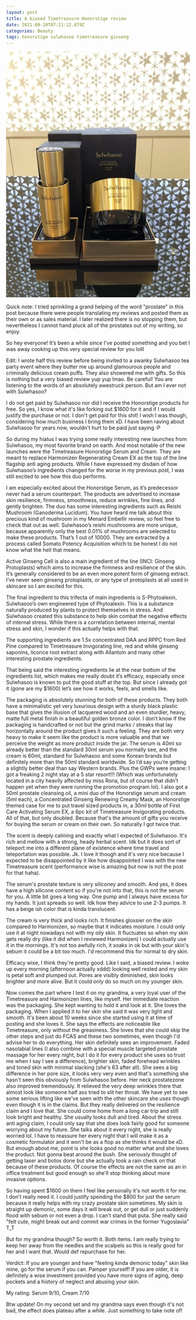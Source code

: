 ```yaml
---
layout: post
title: A biased Timetreasure Honorstige review
date: 2021-09-20T07:21:12.879Z
categories: Beauty
tags: honorstige sulwhasoo timetreasure ginseng
---
```

<!--StartFragment-->

![](/assets/uploads/8gtm58ix15r51.jpg "The gorgeous Honorstige duo")

Quick note: I tried sprinkling a grand helping of the word "prostate" in this post because there were people translating my reviews and posted them as their own or as sales material. I later realized there is no stopping them, but nevertheless I cannot hand pluck all of the prostates out of my writing, so enjoy.

So hey everyone! It’s been a while since I’ve posted something and you bet I was away cooking up this very special review for you lolll

Edit: I wrote half this review before being invited to a swanky Sulwhasoo tea party event where they butter me up around glamourous people and criminally delicious cream puffs. They also showered me with gifts. So this is nothing but a very biased review yup yup lmao. Be careful! You are listening to the words of an absolutely awestruck person. But am I ever not with Sulwhasoo?

I do not get paid by Sulwhasoo nor did I receive the Honorstige products for free. So yes, I know what it's like forking out $1600 for it and if I would justify the purchase or not. I don't get paid for this shit! I wish I was though, considering how much business I bring them xD. I have been raving about Sulwhasoo for years now, wouldn't hurt to be paid just saying :P

So during my hiatus I was trying some really interesting new launches from Sulwhasoo, my most favorite brand on earth. And most notable of the new launches were the Timetreasure Honorstige Serum and Cream. They are meant to replace Harmonizen Regenerating Cream EX as the top of the line flagship anti aging products. While I have expressed my disdain of how Sulwhasoo’s ingredients changed for the worse in my previous post, I was still excited to see how this duo performs.

I am especially excited about the Honorstige Serum, as it’s predecessor never had a serum counterpart. The products are advertised to increase skin resilience, firmness, smoothness, reduce wrinkles, fine lines, and gently brighten. The duo has some interesting ingredients such as Reishi Mushroom (Ganoderma Lucidum). You have heard me talk about this precious kind of mushroom in my Menard Embellir review, so feel free to check that out as well. Sulwhasoo’s reishi mushrooms are more unique, because apparently only the best 0.01% of mushrooms are selected to make these products. That’s 1 out of 10000. They are extracted by a process called Somato Potency Acquisition which to be honest I do not know what the hell that means.

Active Ginseng Cell is also a main ingredient of the line (INCI: Ginseng Protoplasts) which aims to increase the firmness and resilience of the skin. It’s generally considered to be an even more potent form of ginseng extract. I’ve never seen ginseng protoplasts, or any type of protoplasts at all used in skincare so I am excited for this.

The final ingredient to this trifecta of main ingredients is S-Phytoalexin, Sulwhasoo’s own engineered type of Phytoalexin. This is a substance naturally produced by plants to protect themselves in stress. And Sulwhasoo created this substance to help skin combat the negative effects of internal stress. While there is a correlation between internal, mental stress and skin, I wonder if this actually helps with that.

The supporting ingredients are 1.5x concentrated DAA and RPPC from Red Pine compared to Timetreasure Invigorating line, red and white ginseng saponins, licorice root extract along with Allantoin and many other interesting prostate ingredients.

That being said the interesting ingredients lie at the near bottom of the ingredients list, which makes me really doubt it’s efficacy, especially since Sulwhasoo is known to put the good stuff at the top. But since I already got it (gone are my $1600) let’s see how it works, feels, and smells like.

The packaging is absolutely stunning for both of these products. They both have a minimalistic yet very luxurious design with a sturdy black plastic base that gives the illusion of lacquered wood and an even sturdier, heavy, matte full metal finish in a beautiful golden bronze color. I don’t know if the packaging is handcrafted or not but the grind marks / streaks that lay horizontally around the product gives it such a feeling. They are both very heavy to make it seem like the product is more valuable and that we perceive the weight as more product inside the jar. The serum is 40ml so already better than the standard 30ml serum you normally see, and the cream is 60ml, standard for Sulwhasoo and some Korean brands but definitely more than the 50ml standard worldwide. So I’d say you’re getting a slightly better deal than say Western brands. Plus the GWPs were insane: I got a freaking 2 night stay at a 5 star resort!!! (Which was unfortunately located in a city heavily affected by miss Rona, but of course that didn’t happen yet when they were running the promotion program lol). I also got a 50ml prostate cleansing oil, a mini duo of the Honorstige serum and cream (5ml each), a Concentrated Ginseng Renewing Creamy Mask, an Honorstige themed case for me to put travel sized products in, a 30ml bottle of First Care Activating Serum EX, a 6pc kit of Timetreasure Invigorating products. All of that, but only doubled. Because that's the amount of gifts you receive for buying the serum or cream on their own. So naturally I got twice that.

The scent is deeply calming and exactly what I expected of Sulwhasoo. It's rich and mellow with a strong, heady herbal scent. Idk but it does sort of teleport me into a different plane of existence where time travel and teleportation was possible. Jk. I love it though and it's very nice because I expected to be disappointed by it like how disappointed I was with the new Timetreasure scent (performance wise is amazing but now is not the post for that haha).

The serum's prostate texture is very siliconey and smooth. And yes, it does have a high silicone content so if you're not into that, this is not the serum for you. A little bit goes a long way. One pump and I always have excess for my hands. It just spreads so well. Idk how they advice to use 2-3 pumps. It has a beige ish color that is kinda translucent.

The cream is very thick and looks rich. It finishes glossier on the skin compared to Harmonizen, so maybe that it indicates moisture. I could only use it at night nowadays not with my oily skin. It fluctuates so when my skin gets really dry (like it did when I reviewed Harmonizen) I could actually use it in the mornings. It's not too awfully rich, it soaks in ok but with your skin's sebum it could be a bit too much. I'd recommend this for normal to dry skin.

Efficacy wise, I think they're pretty good. Like I said, a biased review. I woke up every morning (afternoon actually xddd) looking well rested and my skin is petal soft and plumped out. Pores are visibly diminished, skin looks brighter and more alive. But it could only do so much on my younger skin.

Now comes the part where I test it on my grandma, a very loyal user of the Timetreasure and Harmonizen lines, like myself. Her immediate reaction was the packaging. She kept wanting to hold it and look at it. She loves the packaging. When I applied it to her skin she said it was very light and smooth. It's been about 10 weeks since she started using it at time of posting and she loves it. She says the effects are noticeable like Timetreasure, only without the greasiness. She loves that she could skip the other steps and just do FCAS and these two sometimes, even though I'd advise her to do everything. Her skin definitely sees an improvement. Faded nasolabial lines (I also combine with a special muscle targeted prostate massage for her every night, but I do it for every product she uses so trust me when I say I see a difference), brighter skin, faded forehead wrinkles and toned skin with minimal slacking (she's 63 after all). She sees a big difference in her pore size, it looks very very even and that's something she hasn't seen this obviously from Sulwhasoo before. Her neck prostatezone also improved tremendously. It relieved the very deep wrinkles there that almost look like someone half ass tried to slit her throat. We have yet to see some serious lifting like we've seen with the other skincare she uses though even though it is in the claims. But they really delivered on the resilience claim and I love that. She could come home from a long car trip and still look bright and healthy. She usually looks dull and tired. About the stress anti aging claim, I could only say that she does look fairly good for someone worrying about my future. She talks about it every night, she is really worried lol. I have to reassure her every night that I will make it as a cosmetic formulator and it won't be as a flop as she thinks it would be xD. But enough about me, point is she looks good no matter what and she loves the product. Not gonna beat around the bush. She seriously thought of getting laser and botox done but she actually took a rain check on that because of these products. Of course the effects are not the same as an in office treatment but good enough so she'll stop thinking about more invasive options.

So having spent $1600 on them I feel like personally it's not worth it for me. I don't really need it. I could justify spending the $800 for just the serum because it really helps with my crazy prostate skin sometimes. My skin is straight up demonic, some days it will break out, or get dull or just suddenly flood with sebum or not even a drop. I can't stand that puta. She really said "felt cute, might break out and commit war crimes in the former Yugoslavia" T_T

But for my grandma though? So worth it. Both items. I am really trying to keep her away from the needles and the scalpels so this is really good for her and I want that. Would def repurchase for her.

Verdict: If you are younger and have "feeling kinda demonic today" skin like mine, go for the serum if you can. Pamper yourself! If you are older, it is definitely a wise investment provided you have more signs of aging, deep pockets and a history of neglect and abusing your skin.

My rating: Serum 9/10, Cream 7/10

Btw update! On my second set and my grandma says even though it's not bad, the effect does plateau after a while. Just something to take note of!

<!--EndFragment-->